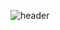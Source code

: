 ![header](https://capsule-render.vercel.app/api?type=waving&color=gradient&height=200&section=header&text=Yusin%20Kim&fontSize=100)

